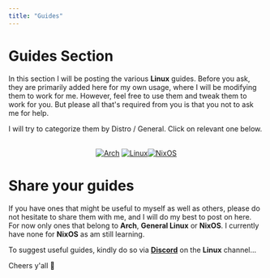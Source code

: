 ```yaml
---
title: "Guides"
---
```


# Guides Section

In this section I will be posting the various **Linux** guides. Before you ask, they are primarily added here for my own usage, where I will be modifying them to work for me. However, feel free to use them and tweak them to work for you. But please all that's required from you is that you not to ask me for help. 

I will try to categorize them by Distro / General. Click on relevant one below.<br/><br/>

<div style="text-align: center;">

[![Arch](https://i.imgur.com/YVGiRtQ.png)](/guides/arch/) [![Linux](https://i.imgur.com/hZtXlQb.png)](/guides/linux/)[![NixOS](https://i.imgur.com/seQiobY.png)](/guides/nixos/)

</div>

# Share your guides

If you have ones that might be useful to myself as well as others, please do not hesitate to share them with me, and I will do my best to post on here. For now only ones that belong to **Arch**, **General Linux** or **NixOS**. I currently have none for **NixOS** as am still learning.

To suggest useful guides, kindly do so via [**Discord**](https://discord.xerolinux.xyz) on the **Linux** channel...

Cheers y'all 🍻
